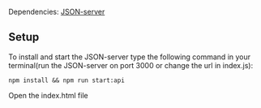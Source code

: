
 Dependencies: [JSON-server](https://www.npmjs.com/package/json-server)

 ## Setup
 
 To install and start the JSON-server type the following command in your terminal(run the JSON-server on port 3000 or change the url in index.js):
 
 ```
 npm install && npm run start:api
 ``` 
 
 Open the index.html file
